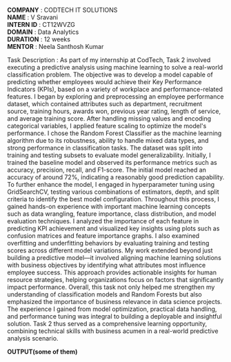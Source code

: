 **COMPANY** : CODTECH IT SOLUTIONS  
**NAME** : V Sravani  
**INTERN ID** : CT12WVZG  
**DOMAIN** : Data Analytics  
**DURATION** : 12 weeks  
**MENTOR** : Neela Santhosh Kumar  


Task Description : 
As part of my internship at CodTech, Task 2 involved executing a predictive analysis using machine learning to solve a real-world classification problem. The objective was to develop a model capable of predicting whether employees would achieve their Key Performance Indicators (KPIs), based on a variety of workplace and performance-related features. I began by exploring and preprocessing an employee performance dataset, which contained attributes such as department, recruitment source, training hours, awards won, previous year rating, length of service, and average training score. After handling missing values and encoding categorical variables, I applied feature scaling to optimize the model's performance. I chose the Random Forest Classifier as the machine learning algorithm due to its robustness, ability to handle mixed data types, and strong performance in classification tasks. The dataset was split into training and testing subsets to evaluate model generalizability. Initially, I trained the baseline model and observed its performance metrics such as accuracy, precision, recall, and F1-score. The initial model reached an accuracy of around 72%, indicating a reasonably good prediction capability. To further enhance the model, I engaged in hyperparameter tuning using GridSearchCV, testing various combinations of estimators, depth, and split criteria to identify the best model configuration. Throughout this process, I gained hands-on experience with important machine learning concepts such as data wrangling, feature importance, class distribution, and model evaluation techniques. I analyzed the importance of each feature in predicting KPI achievement and visualized key insights using plots such as confusion matrices and feature importance graphs. I also examined overfitting and underfitting behaviors by evaluating training and testing scores across different model variations. My work extended beyond just building a predictive model—it involved aligning machine learning solutions with business objectives by identifying what attributes most influence employee success. This approach provides actionable insights for human resource strategies, helping organizations focus on factors that significantly impact performance. Overall, this task not only helped me strengthen my understanding of classification models and Random Forests but also emphasized the importance of business relevance in data science projects. The experience I gained from model optimization, practical data handling, and performance tuning was integral to building a deployable and insightful solution. Task 2 thus served as a comprehensive learning opportunity, combining technical skills with business acumen in a real-world predictive analysis scenario.


**OUTPUT(some of them)**
